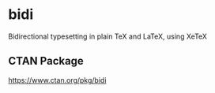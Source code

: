 # bidi
Bidirectional typesetting in plain TeX and LaTeX, using XeTeX

## CTAN Package
 https://www.ctan.org/pkg/bidi


